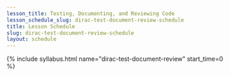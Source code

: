 ```yaml
---
lesson_title: Testing, Documenting, and Reviewing Code
lesson_schedule_slug: dirac-test-document-review-schedule
title: Lesson Schedule
slug: dirac-test-document-review-schedule
layout: schedule
---
```

{% include syllabus.html  name="dirac-test-document-review" start_time=0 %}